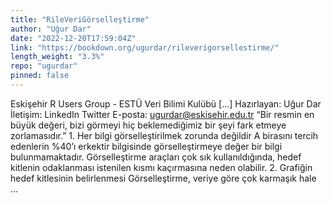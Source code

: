 ```yaml
---
title: "RileVeriGörselleştirme"
author: "Uğur Dar"
date: "2022-12-20T17:59:04Z"
link: "https://bookdown.org/ugurdar/rileverigorsellestirme/"
length_weight: "3.3%"
repo: "ugurdar"
pinned: false
---
```


Eskişehir R Users Group - ESTÜ Veri Bilimi Kulübü [...] Hazırlayan: Uğur Dar İletişim: LinkedIn Twitter E-posta: ugurdar@eskisehir.edu.tr “Bir resmin en büyük değeri, bizi görmeyi hiç beklemediğimiz bir şeyi fark etmeye zorlamasıdır.” 1. Her bilgi görselleştirilmek zorunda değildir A birasını tercih edenlerin %40’ı erkektir bilgisinde görselleştirmeye değer bir bilgi bulunmamaktadır. Görselleştirme araçları çok sık kullanıldığında, hedef kitlenin odaklanması istenilen kısmı kaçırmasına neden olabilir. 2. Grafiğin hedef kitlesinin belirlenmesi Görselleştirme, veriye göre çok karmaşık hale ...
